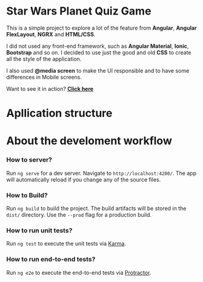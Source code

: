 # Star Wars Planet Quiz Game

This is a simple project to explore a lot of the feature from **Angular**, **Angular FlexLayout**, **NGRX** and **HTML/CSS**.

I did not used any front-end framework, such as **Angular Material**, **Ionic**, **Bootstrap** and so on. I decided to use just the good and old **CSS** to create all the style of the application.

I also used **@media screen** to make the UI responsible and to have some differences in Mobile screens.

Want to see it in action? **[Click here](https://star-wars-planet-quiz-game.firebaseapp.com/)**

# Apllication structure

# About the develoment workflow

### How to server?

Run `ng serve` for a dev server. Navigate to `http://localhost:4200/`. The app will automatically reload if you change any of the source files.

### How to Build?

Run `ng build` to build the project. The build artifacts will be stored in the `dist/` directory. Use the `--prod` flag for a production build.

### How to run unit tests?

Run `ng test` to execute the unit tests via [Karma](https://karma-runner.github.io).

### How to run end-to-end tests?

Run `ng e2e` to execute the end-to-end tests via [Protractor](http://www.protractortest.org/).
